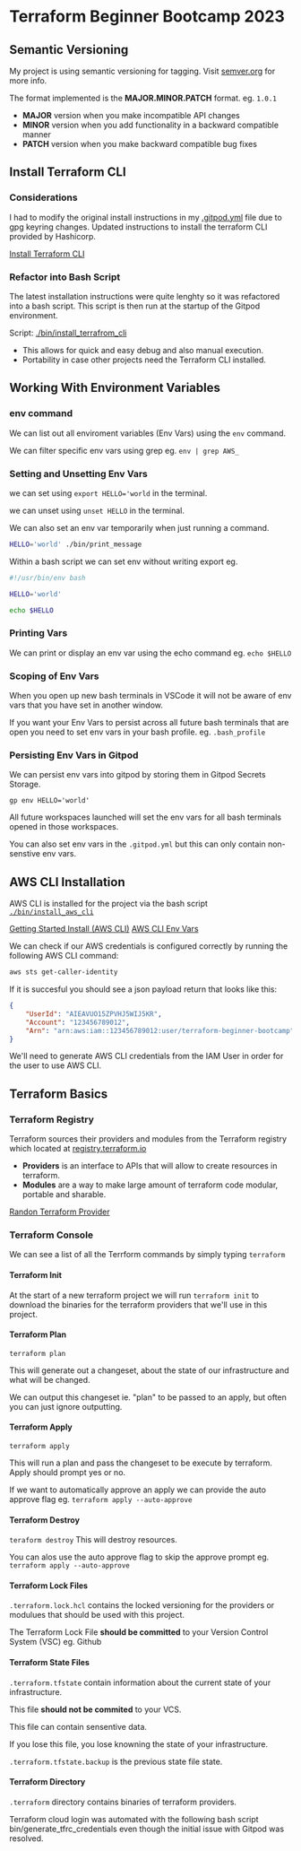 # Terraform Beginner Bootcamp 2023

## Semantic Versioning
My project is using semantic versioning for tagging.
Visit [semver.org](https://semver.org) for more info.

The format implemented is the **MAJOR.MINOR.PATCH** format. eg. ``1.0.1``

- **MAJOR** version when you make incompatible API changes
- **MINOR** version when you add functionality in a backward compatible manner
- **PATCH** version when you make backward compatible bug fixes

## Install Terraform CLI

### Considerations
I had to modify the original install instructions in my [.gitpod.yml](.gitpod.yml) file due to gpg keyring changes.
Updated instructions to install the terraform CLI provided by Hashicorp.

[Install Terraform CLI](https://developer.hashicorp.com/terraform/tutorials/aws-get-started/install-cli)

### Refactor into Bash Script

The latest installation instructions were quite lenghty so it was refactored into a bash script. This script is then run at the startup of the Gitpod environment.

Script: [./bin/install_terrafrom_cli](./bin/install_terraform_cli)

- This allows for quick and easy debug and also manual execution.
- Portability in case other projects need the Terraform CLI installed.



## Working With Environment Variables

### env command

We can list out all enviroment variables (Env Vars) using the `env` command.

We can filter specific env vars using grep eg. `env | grep AWS_`

### Setting and Unsetting Env Vars

we can set using `export HELLO='world` in the terminal.

we can unset using `unset HELLO` in the terminal.

We can also set an env var temporarily when just running a command.

```sh
HELLO='world' ./bin/print_message
```
Within a bash script we can set env without writing export eg.

```sh
#!/usr/bin/env bash

HELLO='world'

echo $HELLO
```

### Printing Vars

We can print or display an env var using the echo command eg. `echo $HELLO`

### Scoping of Env Vars

When you open up new bash terminals in VSCode it will not be aware of env vars that you have set in another window.

If you want your Env Vars to persist across all future bash terminals that are open you need to set env vars in your bash profile. eg. `.bash_profile`

### Persisting Env Vars in Gitpod

We can persist env vars into gitpod by storing them in Gitpod Secrets Storage.

```
gp env HELLO='world'
```

All future workspaces launched will set the env vars for all bash terminals opened in those workspaces.

You can also set env vars in the `.gitpod.yml` but this can only contain non-senstive env vars.


## AWS CLI Installation

AWS CLI is installed for the project via the bash script [`./bin/install_aws_cli`](./bin/install_aws_cli)


[Getting Started Install (AWS CLI)](https://docs.aws.amazon.com/cli/latest/userguide/getting-started-install.html)
[AWS CLI Env Vars](https://docs.aws.amazon.com/cli/latest/userguide/cli-configure-envvars.html)

We can check if our AWS credentials is configured correctly by running the following AWS CLI command:
```sh
aws sts get-caller-identity
```

If it is succesful you should see a json payload return that looks like this:

```json
{
    "UserId": "AIEAVUO15ZPVHJ5WIJ5KR",
    "Account": "123456789012",
    "Arn": "arn:aws:iam::123456789012:user/terraform-beginner-bootcamp"
}
```

We'll need to generate AWS CLI credentials from the IAM User in order for the user to use AWS CLI.



## Terraform Basics

### Terraform Registry

Terraform sources their providers and modules from the Terraform registry which located at [registry.terraform.io](https://registry.terraform.io/)

- **Providers** is an interface to APIs that will allow to create resources in terraform.
- **Modules** are a way to make large amount of terraform code modular, portable and sharable.

[Randon Terraform Provider](https://registry.terraform.io/providers/hashicorp/random)

### Terraform Console

We can see a list of all the Terrform commands by simply typing `terraform`


#### Terraform Init

At the start of a new terraform project we will run `terraform init` to download the binaries for the terraform providers that we'll use in this project.

#### Terraform Plan

`terraform plan`

This will generate out a changeset, about the state of our infrastructure and what will be changed.

We can output this changeset ie. "plan" to be passed to an apply, but often you can just ignore outputting.

#### Terraform Apply

`terraform apply`

This will run a plan and pass the changeset to be execute by terraform. Apply should prompt yes or no.

If we want to automatically approve an apply we can provide the auto approve flag eg. `terraform apply --auto-approve`

#### Terraform Destroy

`teraform destroy`
This will destroy resources.

You can alos use the auto approve flag to skip the approve prompt eg. `terraform apply --auto-approve`

#### Terraform Lock Files

`.terraform.lock.hcl` contains the locked versioning for the providers or modulues that should be used with this project.

The Terraform Lock File **should be committed** to your Version Control System (VSC) eg. Github

#### Terraform State Files

`.terraform.tfstate` contain information about the current state of your infrastructure.

This file **should not be commited** to your VCS.

This file can contain sensentive data.

If you lose this file, you lose knowning the state of your infrastructure.

`.terraform.tfstate.backup` is the previous state file state.

#### Terraform Directory

`.terraform` directory contains binaries of terraform providers.

Terraform cloud login was automated with the following bash script bin/generate_tfrc_credentials even though the initial issue with Gitpod was resolved.